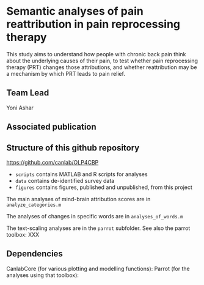 # Semantic analyses of pain reattribution in pain reprocessing therapy

This study aims to understand how people with chronic back pain think about the underlying causes of their pain, to test whether pain reprocessing therapy (PRT) changes those attributions, and whether reattribution may be a mechanism by which PRT leads to pain relief.

## Team Lead
Yoni Ashar

## Associated publication


## Structure of this github repository 

https://github.com/canlab/OLP4CBP
* `scripts` contains MATLAB and R scripts for analyses
* `data` contains de-identified survey data
* `figures` contains figures, published and unpublished, from this project

The main analyses of mind-brain attribution scores are in `analyze_categories.m`

The analyses of changes in specific words are in `analyses_of_words.m`

The text-scaling analyses are in the `parrot` subfolder. See also the parrot toolbox: XXX

## Dependencies

CanlabCore (for various plotting and modelling functions):
Parrot (for the analyses using that toolbox): 